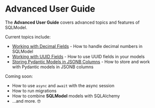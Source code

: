 # Advanced User Guide

The **Advanced User Guide** covers advanced topics and features of SQLModel.

Current topics include:

* [Working with Decimal Fields](decimal.md) - How to handle decimal numbers in SQLModel
* [Working with UUID Fields](uuid.md) - How to use UUID fields in your models
* [Storing Pydantic Models in JSONB Columns](pydantic-jsonb.md) - How to store and work with Pydantic models in JSONB columns

Coming soon:

* How to use `async` and `await` with the async session
* How to run migrations
* How to combine **SQLModel** models with SQLAlchemy
* ...and more. 🤓
